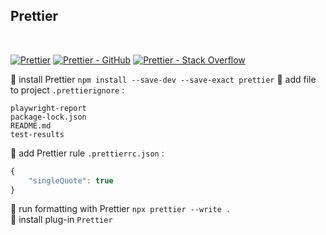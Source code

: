 ## Prettier

<br>

[![Prettier](https://img.shields.io/badge/Documentation-Prettier-f7ba3e.svg?logo=prettier)](https://prettier.io/docs/en/index.html)
[![Prettier - GitHub](https://img.shields.io/badge/GitHub-Prettier-f7ba3e.svg?logo=github)](https://github.com/prettier/prettier)
[![Prettier - Stack Overflow](https://img.shields.io/badge/stackoverflow-Prettier-e87922.svg?logo=stackoverflow)](https://stackoverflow.com/questions/tagged/prettier)

:small_orange_diamond: install Prettier `npm install --save-dev --save-exact prettier`
:small_orange_diamond: add file to project `.prettierignore` :

```javascricpt
playwright-report
package-lock.json
README.md
test-results
```

:small_orange_diamond: add Prettier rule `.prettierrc.json` :

```javascript
{
    "singleQuote": true
}
```

:small_orange_diamond: run formatting with Prettier `npx prettier --write .`  
:small_orange_diamond: install plug-in `Prettier`
